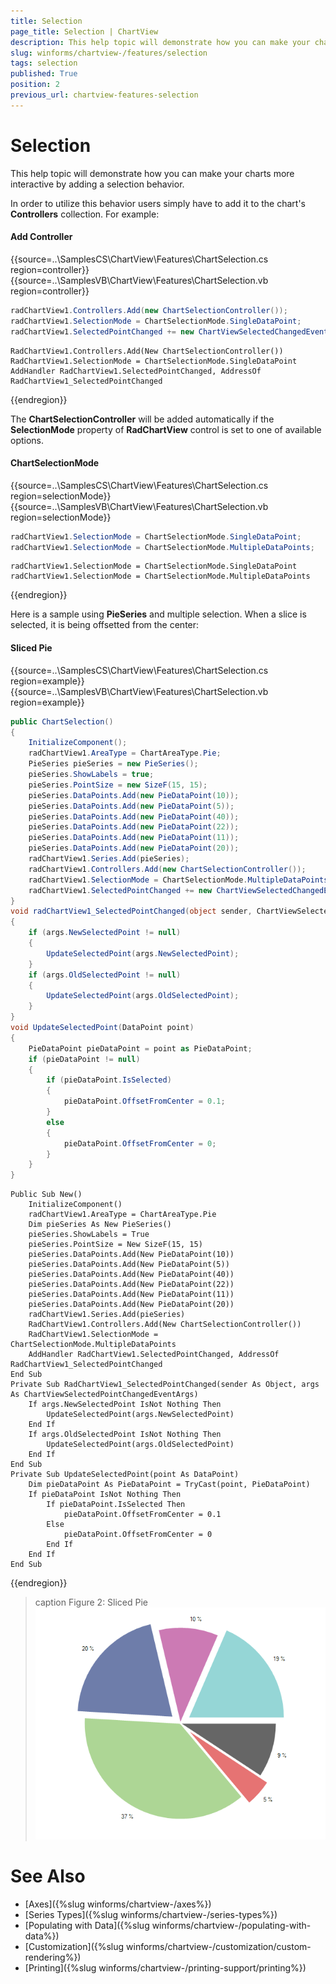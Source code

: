 ```yaml
---
title: Selection
page_title: Selection | ChartView
description: This help topic will demonstrate how you can make your charts more interactive by adding a selection behavior.
slug: winforms/chartview-/features/selection
tags: selection
published: True
position: 2
previous_url: chartview-features-selection
---
```


# Selection

This help topic will demonstrate how you can make your charts more interactive by adding a selection behavior.        

In order to utilize this behavior users simply have to add it to the chart's __Controllers__ collection. For example:

#### Add Controller

{{source=..\SamplesCS\ChartView\Features\ChartSelection.cs region=controller}} 
{{source=..\SamplesVB\ChartView\Features\ChartSelection.vb region=controller}} 

````C#
radChartView1.Controllers.Add(new ChartSelectionController());
radChartView1.SelectionMode = ChartSelectionMode.SingleDataPoint;
radChartView1.SelectedPointChanged += new ChartViewSelectedChangedEventHandler(radChartView1_SelectedPointChanged);

````
````VB.NET
RadChartView1.Controllers.Add(New ChartSelectionController())
RadChartView1.SelectionMode = ChartSelectionMode.SingleDataPoint
AddHandler RadChartView1.SelectedPointChanged, AddressOf RadChartView1_SelectedPointChanged

````

{{endregion}}

The __ChartSelectionController__ will be added automatically if the __SelectionMode__ property of __RadChartView__ control is set to one of available options. 

#### ChartSelectionMode

{{source=..\SamplesCS\ChartView\Features\ChartSelection.cs region=selectionMode}} 
{{source=..\SamplesVB\ChartView\Features\ChartSelection.vb region=selectionMode}} 

````C#
radChartView1.SelectionMode = ChartSelectionMode.SingleDataPoint;
radChartView1.SelectionMode = ChartSelectionMode.MultipleDataPoints;

````
````VB.NET
radChartView1.SelectionMode = ChartSelectionMode.SingleDataPoint
radChartView1.SelectionMode = ChartSelectionMode.MultipleDataPoints

````

{{endregion}}  

Here is a sample using __PieSeries__ and multiple selection. When a slice is selected, it is being offsetted from the center: 

#### Sliced Pie

{{source=..\SamplesCS\ChartView\Features\ChartSelection.cs region=example}} 
{{source=..\SamplesVB\ChartView\Features\ChartSelection.vb region=example}} 

````C#
public ChartSelection()
{
    InitializeComponent();
    radChartView1.AreaType = ChartAreaType.Pie;
    PieSeries pieSeries = new PieSeries();
    pieSeries.ShowLabels = true;
    pieSeries.PointSize = new SizeF(15, 15);
    pieSeries.DataPoints.Add(new PieDataPoint(10));
    pieSeries.DataPoints.Add(new PieDataPoint(5));
    pieSeries.DataPoints.Add(new PieDataPoint(40));
    pieSeries.DataPoints.Add(new PieDataPoint(22));
    pieSeries.DataPoints.Add(new PieDataPoint(11));
    pieSeries.DataPoints.Add(new PieDataPoint(20));
    radChartView1.Series.Add(pieSeries);
    radChartView1.Controllers.Add(new ChartSelectionController());
    radChartView1.SelectionMode = ChartSelectionMode.MultipleDataPoints;
    radChartView1.SelectedPointChanged += new ChartViewSelectedChangedEventHandler(radChartView1_SelectedPointChanged);
}
void radChartView1_SelectedPointChanged(object sender, ChartViewSelectedPointChangedEventArgs args)
{
    if (args.NewSelectedPoint != null)
    {
        UpdateSelectedPoint(args.NewSelectedPoint);
    }
    if (args.OldSelectedPoint != null)
    {
        UpdateSelectedPoint(args.OldSelectedPoint);
    }
}
void UpdateSelectedPoint(DataPoint point)
{
    PieDataPoint pieDataPoint = point as PieDataPoint;
    if (pieDataPoint != null)
    {
        if (pieDataPoint.IsSelected)
        {
            pieDataPoint.OffsetFromCenter = 0.1;
        }
        else
        {
            pieDataPoint.OffsetFromCenter = 0;
        }
    }
}

````
````VB.NET
Public Sub New()
    InitializeComponent()
    radChartView1.AreaType = ChartAreaType.Pie
    Dim pieSeries As New PieSeries()
    pieSeries.ShowLabels = True
    pieSeries.PointSize = New SizeF(15, 15)
    pieSeries.DataPoints.Add(New PieDataPoint(10))
    pieSeries.DataPoints.Add(New PieDataPoint(5))
    pieSeries.DataPoints.Add(New PieDataPoint(40))
    pieSeries.DataPoints.Add(New PieDataPoint(22))
    pieSeries.DataPoints.Add(New PieDataPoint(11))
    pieSeries.DataPoints.Add(New PieDataPoint(20))
    radChartView1.Series.Add(pieSeries)
    RadChartView1.Controllers.Add(New ChartSelectionController())
    RadChartView1.SelectionMode = ChartSelectionMode.MultipleDataPoints
    AddHandler RadChartView1.SelectedPointChanged, AddressOf RadChartView1_SelectedPointChanged
End Sub
Private Sub RadChartView1_SelectedPointChanged(sender As Object, args As ChartViewSelectedPointChangedEventArgs)
    If args.NewSelectedPoint IsNot Nothing Then
        UpdateSelectedPoint(args.NewSelectedPoint)
    End If
    If args.OldSelectedPoint IsNot Nothing Then
        UpdateSelectedPoint(args.OldSelectedPoint)
    End If
End Sub
Private Sub UpdateSelectedPoint(point As DataPoint)
    Dim pieDataPoint As PieDataPoint = TryCast(point, PieDataPoint)
    If pieDataPoint IsNot Nothing Then
        If pieDataPoint.IsSelected Then
            pieDataPoint.OffsetFromCenter = 0.1
        Else
            pieDataPoint.OffsetFromCenter = 0
        End If
    End If
End Sub

````

{{endregion}}

>caption Figure 2: Sliced Pie
![chartview-features-selection 001](images/chartview-features-selection001.png)

# See Also

* [Axes]({%slug winforms/chartview-/axes%})
* [Series Types]({%slug winforms/chartview-/series-types%})
* [Populating with Data]({%slug winforms/chartview-/populating-with-data%})
* [Customization]({%slug winforms/chartview-/customization/custom-rendering%})
* [Printing]({%slug winforms/chartview-/printing-support/printing%})
